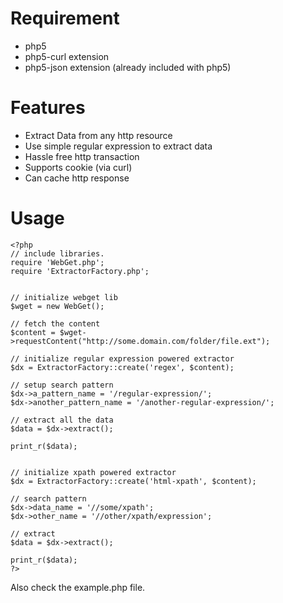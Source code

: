 Requirement
===========

* php5
* php5-curl extension
* php5-json extension (already included with php5)


Features
========

* Extract Data from any http resource
* Use simple regular expression to extract data
* Hassle free http transaction
* Supports cookie (via curl)
* Can cache http response


Usage
=====

    <?php 
    // include libraries. 
    require 'WebGet.php';
    require 'ExtractorFactory.php';
    

    // initialize webget lib
    $wget = new WebGet();

    // fetch the content
    $content = $wget->requestContent("http://some.domain.com/folder/file.ext");

    // initialize regular expression powered extractor
    $dx = ExtractorFactory::create('regex', $content);

    // setup search pattern
    $dx->a_pattern_name = '/regular-expression/';
    $dx->another_pattern_name = '/another-regular-expression/';

    // extract all the data
    $data = $dx->extract();

    print_r($data);


    // initialize xpath powered extractor
    $dx = ExtractorFactory::create('html-xpath', $content);
    
    // search pattern
    $dx->data_name = '//some/xpath';
    $dx->other_name = '//other/xpath/expression';

    // extract
    $data = $dx->extract();

    print_r($data);
    ?>
    
Also check the example.php file.